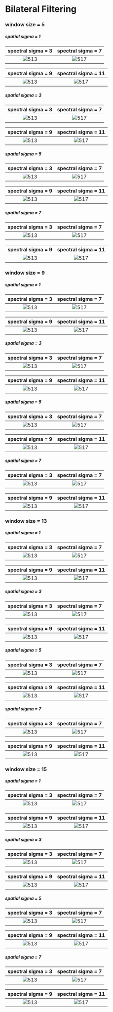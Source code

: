 # Bilateral Filtering

### window size = 5

##### spatial sigma = 1

spectral sigma = 3 | spectral sigma = 7
:-: | :-:
![513](./output_bilateral_wind5_spatial1.000000_spectral3.000000_.png)  | ![517](./output_bilateral_wind5_spatial1.000000_spectral7.000000_.png)

spectral sigma = 9 | spectral sigma =  11
:-: | :-:
![513](./output_bilateral_wind5_spatial1.000000_spectral9.000000_.png)  | ![517](./output_bilateral_wind5_spatial1.000000_spectral11.000000_.png)

##### spatial sigma = 3

spectral sigma = 3| spectral sigma = 7
:-: | :-:
![513](./output_bilateral_wind5_spatial3.000000_spectral3.000000_.png)  | ![517](./output_bilateral_wind5_spatial3.000000_spectral7.000000_.png)

spectral sigma = 9 | spectral sigma =  11
:-: | :-:
![513](./output_bilateral_wind5_spatial3.000000_spectral9.000000_.png)  | ![517](./output_bilateral_wind5_spatial3.000000_spectral11.000000_.png)

##### spatial sigma = 5

spectral sigma = 3| spectral sigma = 7
:-: | :-:
![513](./output_bilateral_wind5_spatial5.000000_spectral3.000000_.png)  | ![517](./output_bilateral_wind5_spatial5.000000_spectral7.000000_.png)

spectral sigma = 9 | spectral sigma =  11
:-: | :-:
![513](./output_bilateral_wind5_spatial5.000000_spectral9.000000_.png)  | ![517](./output_bilateral_wind5_spatial5.000000_spectral11.000000_.png)

##### spatial sigma = 7

spectral sigma = 3| spectral sigma = 7
:-: | :-:
![513](./output_bilateral_wind5_spatial7.000000_spectral3.000000_.png)  | ![517](./output_bilateral_wind5_spatial7.000000_spectral7.000000_.png)

spectral sigma = 9 | spectral sigma =  11
:-: | :-:
![513](./output_bilateral_wind5_spatial7.000000_spectral9.000000_.png)  | ![517](./output_bilateral_wind5_spatial7.000000_spectral11.000000_.png)

### window size = 9

##### spatial sigma = 1

spectral sigma = 3 | spectral sigma = 7
:-: | :-:
![513](./output_bilateral_wind9_spatial1.000000_spectral3.000000_.png)  | ![517](./output_bilateral_wind9_spatial1.000000_spectral7.000000_.png)

spectral sigma = 9 | spectral sigma =  11
:-: | :-:
![513](./output_bilateral_wind9_spatial1.000000_spectral9.000000_.png)  | ![517](./output_bilateral_wind9_spatial1.000000_spectral11.000000_.png)

##### spatial sigma = 3

spectral sigma = 3| spectral sigma = 7
:-: | :-:
![513](./output_bilateral_wind9_spatial3.000000_spectral3.000000_.png)  | ![517](./output_bilateral_wind9_spatial3.000000_spectral7.000000_.png)

spectral sigma = 9 | spectral sigma =  11
:-: | :-:
![513](./output_bilateral_wind9_spatial3.000000_spectral9.000000_.png)  | ![517](./output_bilateral_wind9_spatial3.000000_spectral11.000000_.png)

##### spatial sigma = 5

spectral sigma = 3| spectral sigma = 7
:-: | :-:
![513](./output_bilateral_wind9_spatial5.000000_spectral3.000000_.png)  | ![517](./output_bilateral_wind9_spatial5.000000_spectral7.000000_.png)

spectral sigma = 9 | spectral sigma =  11
:-: | :-:
![513](./output_bilateral_wind9_spatial5.000000_spectral9.000000_.png)  | ![517](./output_bilateral_wind9_spatial5.000000_spectral11.000000_.png)

##### spatial sigma = 7

spectral sigma = 3| spectral sigma = 7
:-: | :-:
![513](./output_bilateral_wind9_spatial7.000000_spectral3.000000_.png)  | ![517](./output_bilateral_wind9_spatial7.000000_spectral7.000000_.png)

spectral sigma = 9 | spectral sigma =  11
:-: | :-:
![513](./output_bilateral_wind9_spatial7.000000_spectral9.000000_.png)  | ![517](./output_bilateral_wind9_spatial7.000000_spectral11.000000_.png)


### window size = 13

##### spatial sigma = 1

spectral sigma = 3 | spectral sigma = 7
:-: | :-:
![513](./output_bilateral_wind13_spatial1.000000_spectral3.000000_.png)  | ![517](./output_bilateral_wind13_spatial1.000000_spectral7.000000_.png)

spectral sigma = 9 | spectral sigma =  11
:-: | :-:
![513](./output_bilateral_wind13_spatial1.000000_spectral9.000000_.png)  | ![517](./output_bilateral_wind13_spatial1.000000_spectral11.000000_.png)

##### spatial sigma = 3

spectral sigma = 3| spectral sigma = 7
:-: | :-:
![513](./output_bilateral_wind13_spatial3.000000_spectral3.000000_.png)  | ![517](./output_bilateral_wind13_spatial3.000000_spectral7.000000_.png)

spectral sigma = 9 | spectral sigma =  11
:-: | :-:
![513](./output_bilateral_wind13_spatial3.000000_spectral9.000000_.png)  | ![517](./output_bilateral_wind13_spatial3.000000_spectral11.000000_.png)

##### spatial sigma = 5

spectral sigma = 3| spectral sigma = 7
:-: | :-:
![513](./output_bilateral_wind13_spatial5.000000_spectral3.000000_.png)  | ![517](./output_bilateral_wind13_spatial5.000000_spectral7.000000_.png)

spectral sigma = 9 | spectral sigma =  11
:-: | :-:
![513](./output_bilateral_wind13_spatial5.000000_spectral9.000000_.png)  | ![517](./output_bilateral_wind13_spatial5.000000_spectral11.000000_.png)

##### spatial sigma = 7

spectral sigma = 3| spectral sigma = 7
:-: | :-:
![513](./output_bilateral_wind13_spatial7.000000_spectral3.000000_.png)  | ![517](./output_bilateral_wind13_spatial7.000000_spectral7.000000_.png)

spectral sigma = 9 | spectral sigma =  11
:-: | :-:
![513](./output_bilateral_wind13_spatial7.000000_spectral9.000000_.png)  | ![517](./output_bilateral_wind13_spatial7.000000_spectral11.000000_.png)



### window size = 15

##### spatial sigma = 1

spectral sigma = 3 | spectral sigma = 7
:-: | :-:
![513](./output_bilateral_wind15_spatial1.000000_spectral3.000000_.png)  | ![517](./output_bilateral_wind15_spatial1.000000_spectral7.000000_.png)

spectral sigma = 9 | spectral sigma =  11
:-: | :-:
![513](./output_bilateral_wind15_spatial1.000000_spectral9.000000_.png)  | ![517](./output_bilateral_wind15_spatial1.000000_spectral11.000000_.png)

##### spatial sigma = 3

spectral sigma = 3| spectral sigma = 7
:-: | :-:
![513](./output_bilateral_wind15_spatial3.000000_spectral3.000000_.png)  | ![517](./output_bilateral_wind15_spatial3.000000_spectral7.000000_.png)

spectral sigma = 9 | spectral sigma =  11
:-: | :-:
![513](./output_bilateral_wind15_spatial3.000000_spectral9.000000_.png)  | ![517](./output_bilateral_wind15_spatial3.000000_spectral11.000000_.png)

##### spatial sigma = 5

spectral sigma = 3| spectral sigma = 7
:-: | :-:
![513](./output_bilateral_wind15_spatial5.000000_spectral3.000000_.png)  | ![517](./output_bilateral_wind15_spatial5.000000_spectral7.000000_.png)

spectral sigma = 9 | spectral sigma =  11
:-: | :-:
![513](./output_bilateral_wind15_spatial5.000000_spectral9.000000_.png)  | ![517](./output_bilateral_wind15_spatial5.000000_spectral11.000000_.png)

##### spatial sigma = 7

spectral sigma = 3| spectral sigma = 7
:-: | :-:
![513](./output_bilateral_wind15_spatial7.000000_spectral3.000000_.png)  | ![517](./output_bilateral_wind15_spatial7.000000_spectral7.000000_.png)

spectral sigma = 9 | spectral sigma =  11
:-: | :-:
![513](./output_bilateral_wind15_spatial7.000000_spectral9.000000_.png)  | ![517](./output_bilateral_wind15_spatial7.000000_spectral11.000000_.png)
